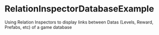 # RelationInspectorDatabaseExample
Using Relation Inspectors to display links between Datas (Levels, Reward, Prefabs, etc) of a game database
